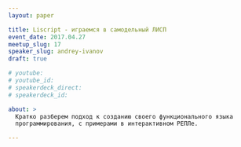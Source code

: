 ```yaml
---
layout: paper

title: Liscript - играемся в самодельный ЛИСП
event_date: 2017.04.27
meetup_slug: 17
speaker_slug: andrey-ivanov
draft: true

# youtube: 
# youtube_id: 
# speakerdeck_direct: 
# speakerdeck_id: 

about: >
  Кратко разберем подход к созданию своего функционального языка 
  программирования, с примерами в интерактивном РЕПЛе.

---
```

